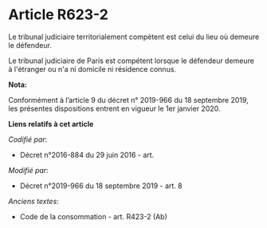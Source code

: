 # Article R623-2

Le   tribunal judiciaire territorialement compétent est celui du lieu où demeure le défendeur. 

Le   tribunal judiciaire de Paris est compétent lorsque le défendeur demeure à l'étranger ou n'a ni domicile ni résidence
connus.

**Nota:**

Conformément à l’article 9 du décret n° 2019-966 du 18 septembre 2019, les présentes dispositions entrent en vigueur le 1er
janvier 2020.

**Liens relatifs à cet article**

_Codifié par_:

  - Décret n°2016-884 du 29 juin 2016 - art.

_Modifié par_:

  - Décret n°2019-966 du 18 septembre 2019 - art. 8

_Anciens textes_:

  - Code de la consommation - art. R423-2 (Ab)
